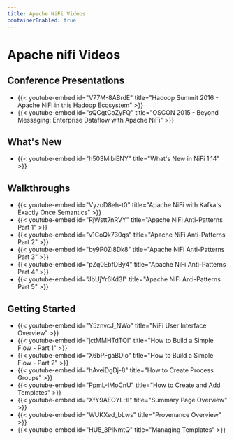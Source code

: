 ```yaml
---
title: Apache NiFi Videos
containerEnabled: true
---
```


# Apache <span class="ni">ni</span><span class="fi">fi</span> Videos

## Conference Presentations

- {{< youtube-embed id="V77M-8ABrdE" title="Hadoop Summit 2016 - Apache NiFi in this Hadoop Ecosystem" >}}
- {{< youtube-embed id="sQCgtCoZyFQ" title="OSCON 2015 - Beyond Messaging: Enterprise Dataflow with Apache NiFi" >}}

## What's New

- {{< youtube-embed id="h503MibiENY" title="What's New in NiFi 1.14" >}}

## Walkthroughs

- {{< youtube-embed id="VyzoD8eh-t0" title="Apache NiFi with Kafka's Exactly Once Semantics" >}}
- {{< youtube-embed id="RjWstt7nRVY" title="Apache NiFi Anti-Patterns Part 1" >}}
- {{< youtube-embed id="v1CoQk730qs" title="Apache NiFi Anti-Patterns Part 2" >}}
- {{< youtube-embed id="by9P0Zi8Dk8" title="Apache NiFi Anti-Patterns Part 3" >}}
- {{< youtube-embed id="pZq0EbfDBy4" title="Apache NiFi Anti-Patterns Part 4" >}}
- {{< youtube-embed id="JbUjYr6Kd3I" title="Apache NiFi Anti-Patterns Part 5" >}}

## Getting Started

- {{< youtube-embed id="Y5znvcJ_NWo" title="NiFi User Interface Overview" >}}
- {{< youtube-embed id="jctMMHTdTQI" title="How to Build a Simple Flow - Part 1" >}}
- {{< youtube-embed id="X6bPFgaBDIo" title="How to Build a Simple Flow - Part 2" >}}
- {{< youtube-embed id="hAveiDgDj-8" title="How to Create Process Groups" >}}
- {{< youtube-embed id="PpmL-IMoCnU" title="How to Create and Add Templates" >}}
- {{< youtube-embed id="XfY9AEOYLHI" title="Summary Page Overview" >}}
- {{< youtube-embed id="WUKXed_bLws" title="Provenance Overview" >}}
- {{< youtube-embed id="HU5_3PlNmtQ" title="Managing Templates" >}}
